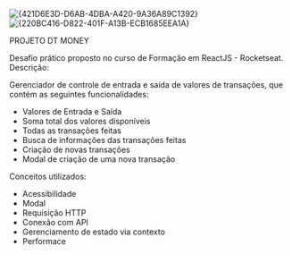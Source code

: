 ![{421D6E3D-D6AB-4DBA-A420-9A36A89C1392}](https://github.com/user-attachments/assets/916ae066-96da-4b63-95e9-a11b74210046)
![{220BC416-D822-401F-A13B-ECB1685EEA1A}](https://github.com/user-attachments/assets/de28172e-4f37-42cf-abc0-41e7b185addb)


PROJETO DT MONEY

Desafio prático proposto no curso de Formação em ReactJS - Rocketseat.
Descrição:

Gerenciador de controle de entrada e saída de valores de transações, que contém as seguintes funcionalidades:

- Valores de Entrada e Saída
- Soma total dos valores disponíveis
- Todas as transações feitas
- Busca de informações das transações feitas
- Criação de novas transações
- Modal de criação de uma nova transação

Conceitos utilizados:

- Acessibilidade
- Modal
- Requisição HTTP
- Conexão com API
- Gerenciamento de estado via contexto
- Performace
